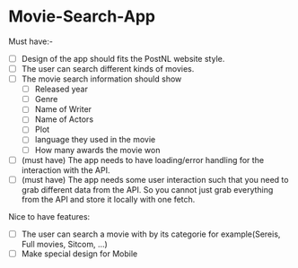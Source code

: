 # Movie-Search-App
Must have:-
- [ ] Design of the app should fits the PostNL website style.
- [ ] The user can search different kinds of movies.
- [ ] The movie search information should show
   - [ ] Released year
   - [ ] Genre
   - [ ] Name of Writer
   - [ ] Name of Actors
   - [ ] Plot
   - [ ] language they used in the movie
   - [ ] How many awards the movie won
- [ ] (must have) The app needs to have loading/error handling for the interaction with the API.
- [ ] (must have) The app needs some user interaction such that you need to grab different data from the API. So you cannot just grab everything from the API and store it locally with one fetch.

Nice to have features:
- [ ] The user can search a movie with by its categorie for example(Sereis, Full movies, Sitcom, ...)
- [ ] Make special design for Mobile 